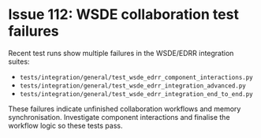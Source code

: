 # Issue 112: WSDE collaboration test failures

Recent test runs show multiple failures in the WSDE/EDRR integration suites:
- `tests/integration/general/test_wsde_edrr_component_interactions.py`
- `tests/integration/general/test_wsde_edrr_integration_advanced.py`
- `tests/integration/general/test_wsde_edrr_integration_end_to_end.py`

These failures indicate unfinished collaboration workflows and memory synchronisation. Investigate component interactions and finalise the workflow logic so these tests pass.
